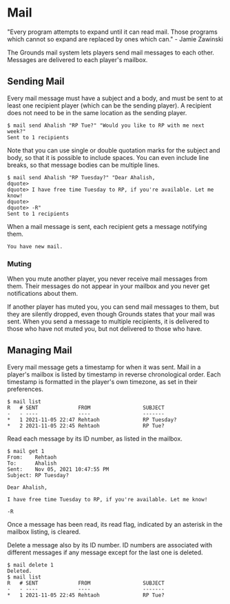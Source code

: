 # Mail

"Every program attempts to expand until it can read mail. Those programs which cannot so expand are replaced by ones which can." - Jamie Zawinski

The Grounds mail system lets players send mail messages to each other. Messages are delivered to each player's mailbox.

## Sending Mail

Every mail message must have a subject and a body, and must be sent to at least one recipient player (which can be the sending player). A recipient does not need to be in the same location as the sending player.

```
$ mail send Ahalish "RP Tue?" "Would you like to RP with me next week?"
Sent to 1 recipients
```

Note that you can use single or double quotation marks for the subject and body, so that it is possible to include spaces. You can even include line breaks, so that message bodies can be multiple lines.

```
$ mail send Ahalish "RP Tuesday?" "Dear Ahalish,
dquote>
dquote> I have free time Tuesday to RP, if you're available. Let me know!
dquote>
dquote> -R"
Sent to 1 recipients
```

When a mail message is sent, each recipient gets a message notifying them.

```
You have new mail.
```

### Muting

When you mute another player, you never receive mail messages from them. Their messages do not appear in your mailbox and you never get notifications about them.

If another player has muted you, you can send mail messages to them, but they are silently dropped, even though Grounds states that your mail was sent. When you send a message to multiple recipients, it is delivered to those who have not muted you, but not delivered to those who have.

## Managing Mail

Every mail message gets a timestamp for when it was sent. Mail in a player's mailbox is listed by timestamp in reverse chronological order. Each timestamp is formatted in the player's own timezone, as set in their preferences.

```
$ mail list
R   # SENT             FROM                 SUBJECT
-   - ----             ----                 -------
*   1 2021-11-05 22:47 Rehtaoh              RP Tuesday?
*   2 2021-11-05 22:45 Rehtaoh              RP Tue?
```

Read each message by its ID number, as listed in the mailbox.

```
$ mail get 1
From:    Rehtaoh
To:      Ahalish
Sent:    Nov 05, 2021 10:47:55 PM
Subject: RP Tuesday?

Dear Ahalish,

I have free time Tuesday to RP, if you're available. Let me know!

-R
```

Once a message has been read, its read flag, indicated by an asterisk in the mailbox listing, is cleared.

Delete a message also by its ID number. ID numbers are associated with different messages if any message except for the last one is deleted.

```
$ mail delete 1
Deleted.
$ mail list
R   # SENT             FROM                 SUBJECT
-   - ----             ----                 -------
*   1 2021-11-05 22:45 Rehtaoh              RP Tue?
```
